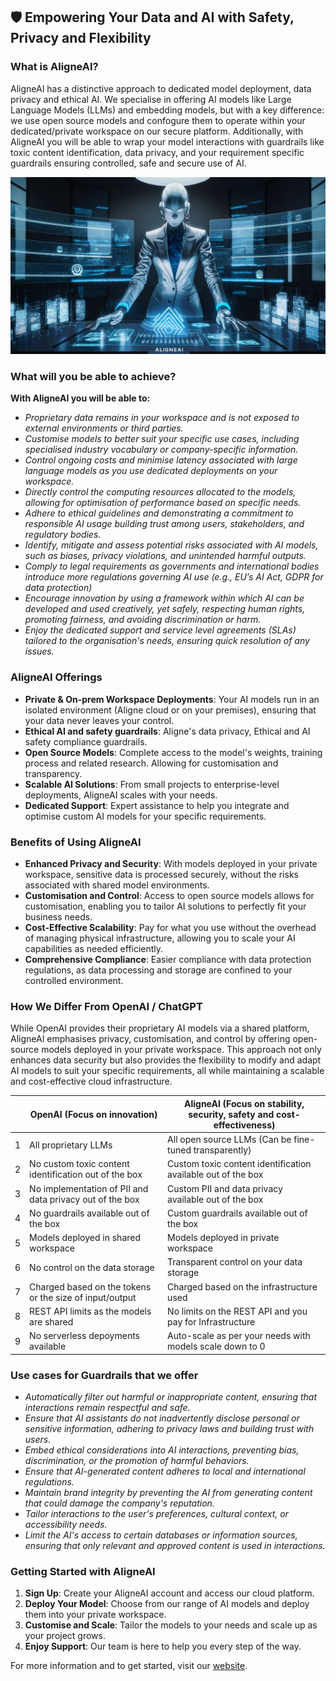 ## 🛡 **Empowering Your Data and AI with Safety, Privacy and Flexibility**

### **What is AligneAI?**

AligneAI has a distinctive approach to dedicated model deployment, data privacy and ethical AI. We specialise in offering AI models like Large Language Models (LLMs) and embedding models, but with a key difference: we use open source models and confogure them to operate within your dedicated/private workspace on our secure platform. Additionally, with AligneAI you will be able to wrap your model interactions with guardrails like toxic content identification, data privacy, and your requirement specific guardrails ensuring controlled, safe and secure use of AI.

![AligneAI](/profile/aligneai2.jpg)

### **What will you be able to achieve?**

**With AligneAI you will be able to:**

- *Proprietary data remains in your workspace and is not exposed to external environments or third parties.*
- *Customise models to better suit your specific use cases, including specialised industry vocabulary or company-specific information.*
- *Control ongoing costs and minimise latency associated with large language models as you use dedicated deployments on your workspace.*
- *Directly control the computing resources allocated to the models, allowing for optimisation of performance based on specific needs.*
- *Adhere to ethical guidelines and demonstrating a commitment to responsible AI usage building trust among users, stakeholders, and regulatory bodies.*
- *Identify, mitigate and assess potential risks associated with AI models, such as biases, privacy violations, and unintended harmful outputs.*
- *Comply to legal requirements as governments and international bodies introduce more regulations governing AI use (e.g., EU’s AI Act, GDPR for data protection)*
- *Encourage innovation by using a framework within which AI can be developed and used creatively, yet safely, respecting human rights, promoting fairness, and avoiding discrimination or harm.*
- *Enjoy the dedicated support and service level agreements (SLAs) tailored to the organisation's needs, ensuring quick resolution of any issues.*

### **AligneAI Offerings**

- **Private & On-prem Workspace Deployments**: Your AI models run in an isolated environment (Aligne cloud or on your premises), ensuring that your data never leaves your control.
- **Ethical AI and safety guardrails**: Aligne's data privacy, Ethical and AI safety compliance guardrails.
- **Open Source Models**: Complete access to the model's weights, training process and related research. Allowing for customisation and transparency.
- **Scalable AI Solutions**: From small projects to enterprise-level deployments, AligneAI scales with your needs.
- **Dedicated Support**: Expert assistance to help you integrate and optimise custom AI models for your specific requirements.

### **Benefits of Using AligneAI**

- **Enhanced Privacy and Security**: With models deployed in your private workspace, sensitive data is processed securely, without the risks associated with shared model environments.
- **Customisation and Control**: Access to open source models allows for customisation, enabling you to tailor AI solutions to perfectly fit your business needs.
- **Cost-Effective Scalability**: Pay for what you use without the overhead of managing physical infrastructure, allowing you to scale your AI capabilities as needed efficiently.
- **Comprehensive Compliance**: Easier compliance with data protection regulations, as data processing and storage are confined to your controlled environment.

### **How We Differ From OpenAI / ChatGPT**

While OpenAI provides their proprietary AI models via a shared platform, AligneAI emphasises privacy, customisation, and control by offering open-source models deployed in your private workspace. This approach not only enhances data security but also provides the flexibility to modify and adapt AI models to suit your specific requirements, all while maintaining a scalable and cost-effective cloud infrastructure.

|   | OpenAI (Focus on innovation) | AligneAI (Focus on stability, security, safety and cost-effectiveness) |
|---|-------------------------------|--------------------------------------------------------------------|
| 1 | All proprietary LLMs          | All open source LLMs (Can be fine-tuned transparently)              |
| 2 | No custom toxic content identification out of the box | Custom toxic content identification available out of the box |
| 3 | No implementation of PII and data privacy out of the box | Custom PII and data privacy available out of the box |
| 4 | No guardrails available out of the box | Custom guardrails available out of the box |
| 5 | Models deployed in shared workspace | Models deployed in private workspace |
| 6 | No control on the data storage | Transparent control on your data storage |
| 7 | Charged based on the tokens or the size of input/output | Charged based on the infrastructure used |
| 8 | REST API limits as the models are shared | No limits on the REST API and you pay for Infrastructure |
| 9 | No serverless depoyments available | Auto-scale as per your needs with models scale down to 0 |

### **Use cases for Guardrails that we offer**

- *Automatically filter out harmful or inappropriate content, ensuring that interactions remain respectful and safe.*
- *Ensure that AI assistants do not inadvertently disclose personal or sensitive information, adhering to privacy laws and building trust with users.*
- *Embed ethical considerations into AI interactions, preventing bias, discrimination, or the promotion of harmful behaviors.*
- *Ensure that AI-generated content adheres to local and international regulations.*
- *Maintain brand integrity by preventing the AI from generating content that could damage the company's reputation.*
- *Tailor interactions to the user's preferences, cultural context, or accessibility needs.*
- *Limit the AI's access to certain databases or information sources, ensuring that only relevant and approved content is used in interactions.*

### **Getting Started with AligneAI**

1. **Sign Up**: Create your AligneAI account and access our cloud platform.
2. **Deploy Your Model**: Choose from our range of AI models and deploy them into your private workspace.
3. **Customise and Scale**: Tailor the models to your needs and scale up as your project grows.
4. **Enjoy Support**: Our team is here to help you every step of the way.

For more information and to get started, visit our [website](https://www.aligne.ai).